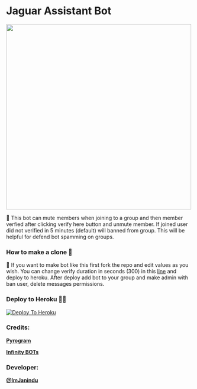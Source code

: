 # Jaguar Assistant Bot

<img align='centre' src='https://telegra.ph/file/93bc71972653bfd95bcd9.jpg' width='500"'>

📌 This bot can mute members when joining to a group and then member verfied after clicking verify here button and unmute member. If joined user did not verified in 5 minutes (default) will banned from group. This will be helpful for defend bot spamming on groups.

### How to make a clone 🤔

📌 If you want to make bot like this first fork the repo and edit values as you wish. You can change verify duration in seconds (300) in this [line](https://github.com/ImJanindu/jaguar-assistant-bot/blob/283f770620c70806ba55663006c178a33c930c3f/jebot.py#L62) and deploy to heroku. After deploy add bot to your group and make admin with ban user, delete messages permissions.

### Deploy to Heroku 🏃‍♂

[![Deploy To Heroku](https://www.herokucdn.com/deploy/button.svg)](https://heroku.com/deploy?template=https://github.com/ImJanindu/jaguar-assistant-bot)

### Credits:

<b>[Pyrogram](https://github.com/pyrogram/pyrogram)

[Infinity BOTs](https://t.me/Infinity_BOTs)</b>
### Developer:

<b>[@ImJanindu](https://t.me/ImJanindu)</b>
